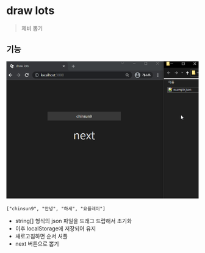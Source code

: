# draw lots

> 제비 뽑기

## 기능

![dragdrop](/readmeRes/dragdrop.gif)

```jsonc src/data/example.json
["chinsun9", "안녕", "하세", "요를레이"]
```

- string[] 형식의 json 파일을 드래그 드랍해서 초기화
- 이후 localStorage에 저장되어 유지
- 새로고침하면 순서 셔플
- next 버튼으로 뽑기
